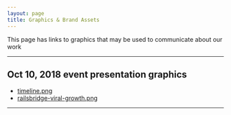 ```yaml
---
layout: page
title: Graphics & Brand Assets
---
```


This page has links to graphics that may be used to communicate about our work

---

## Oct 10, 2018 event presentation graphics

* [timeline.png](/assets/2018-10-12-timeline.png)
* [railsbridge-viral-growth.png](/assets/railsbridge-viral-growth.png)


---
<p>&nbsp;</p>
<p>&nbsp;</p>
<p>&nbsp;</p>
<p>&nbsp;</p>

<p>&nbsp;</p>
<p>&nbsp;</p>
<p>&nbsp;</p>
<p>&nbsp;</p>
